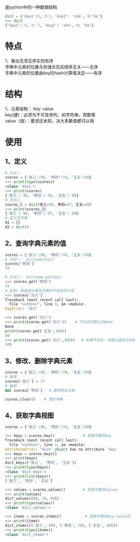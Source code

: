 是python中的一种数据结构  
```python
dict = {'key1':5, 3:7, 'key2': 'she', 9:'he'}
>>> dict
{'key1': 5, 3: 7, 'key2': 'she', 9: 'he'}
```
# 特点  
1、看似无须无序实则有序  
字典中元素的位置与存储点先后顺序无关——无序  
字典中元素的位置由key的hash计算值决定——有序  

# 结构  
1、元素结构： key: value  
key(键)：必须为不可变序列，如字符串，常数等  
value（值）：要求还未知，决大多数值都可以用  

# 使用
## 1、定义
```python
# 方式一
scores = {'张三':98, '李四':78, '王五':89}
>>> print(type(scores))
<class 'dict'>
>>> print(scores)
{'张三': 98, '李四': 78, '王五': 89}
# 方式二
scores_2 = dict(张三=98, 李四=67, 王五=89)
>>> print(scores_2)
{'张三': 98, '李四': 67, '王五': 89}
# 定义空字典
d1 = {}
d2 = dict()
```
## 2、查询字典元素的值
```python
scores = {'张三':98, '李四':78, '王五':89}
# 方式一： dictname[key]
scores['李四']
78

# 方式二： dictname.get(key)
>>> scores.get('李四')
78
# 区别，所查询元素在字典中不存在时才有
>>> scores['马六']
Traceback (most recent call last):
  File "<stdin>", line 1, in <module>
KeyError: '马六'

>>> scores.get('马六')
>>> print(scores.get('马六'))    # 不存在时默认为None
None
print(scores.get('王五',100))
89
>>> print(scores.get('马六',100))   # 如果不存在，将默认值设为100
100
```
## 3、修改、删除字典元素
```python
scores = {'张三':98, '李四':78, '王五':89}
# 修改
scores['张三'] = 77
# 删除
del scores['李四']   # 删除特定元素

scores.clear()    # 清空字典
```
## 4、获取字典视图
```python
scores = {'张三':98, '李四':78, '王五':89}

>>> keys = scores.key()             # 获取字典的key
Traceback (most recent call last):
  File "<stdin>", line 1, in <module>
AttributeError: 'dict' object has no attribute 'key'
>>> keys = scores.keys()
>>> print(keys)
dict_keys(['张三', '李四', '王五'])
>>> print(type(keys))
<class 'dict_keys'>
>>> print(list(keys))
['张三', '李四', '王五']

>>> values = scores.values()        # 获取字典的values
>>> print(values)
dict_values([98, 78, 89])
>>> print(type(values))
<class 'dict_values'>

>>> items = scores.items()           # 获取字典的key-value对
>>> print(items)
dict_items([('张三', 98), ('李四', 78), ('王五', 89)])
>>> print(type(items))
<class 'dict_items'>
```

